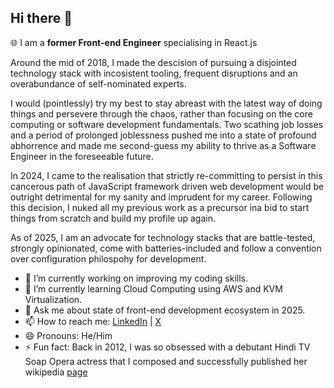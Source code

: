 ## Hi there 👋

🌐 I am a **former Front-end Engineer** specialising in React.js

Around the mid of 2018, I made the descision of pursuing a disjointed technology stack with incosistent tooling, frequent disruptions and an overabundance of self-nominated experts.

I would (pointlessly) try my best to stay abreast with the latest way of doing things and persevere through the chaos, rather than focusing on the core computing or software development fundamentals. Two scathing job losses and a period of prolonged joblessness pushed me into a state of profound abhorrence and made me second-guess my ability to thrive as a Software Engineer in the foreseeable future.

In 2024, I came to the realisation that strictly re-committing to persist in this cancerous path of JavaScript framework driven web development would be outright detrimental for my sanity and imprudent for my career. Following this decision, I nuked all my previous work as a precursor ina bid to start things from scratch and build my profile up again.

As of 2025, I am an advocate for technology stacks that are battle-tested, strongly opinionated, come with batteries-included and follow a convention over configuration philospohy for development.  

- 🔭 I’m currently working on improving my coding skills.
- 🌱 I’m currently learning Cloud Computing using AWS and KVM Virtualization.
- 💬 Ask me about state of front-end development ecosystem in 2025.
- 📫 How to reach me: [LinkedIn](https://www.linkedin.com/in/sujit-mohanty) | [X](https://www.x.com/_sujit_mohanty)
- 😄 Pronouns: He/Him
- ⚡ Fun fact: Back in 2012, I was so obsessed with a debutant Hindi TV Soap Opera actress that I composed and successfully published her wikipedia [page](https://en.wikipedia.org/wiki/Special:Contributions/Sujitmohanty2012)

